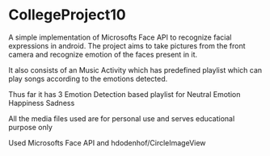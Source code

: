 # CollegeProject10

A simple implementation of Microsofts Face API to recognize facial expressions in android. The project aims to take pictures from 
the front camera and recognize emotion of the faces present in it.

It also consists of an Music Activity which has predefined playlist which can play songs according to the emotions detected.

Thus far it has 3 Emotion Detection based playlist for 
Neutral Emotion
Happiness
Sadness

All the media files used are for personal use and serves educational purpose only

Used Microsofts Face API and hdodenhof/CircleImageView
